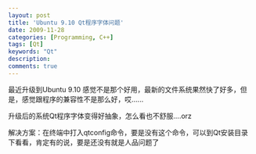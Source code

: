 ```yaml
---
layout: post
title: 'Ubuntu 9.10 Qt程序字体问题'
date: 2009-11-28
categories: [Programming, C++]
tags: [Qt]
keywords: "Qt"
description: 
comments: true
---
```

最近升级到Ubuntu 9.10 感觉不是那个好用，最新的文件系统果然快了好多，但是，感觉跟程序的兼容性不是那么好，哎......

升级后的系统Qt程序字体变得好抽象，怎么看也不舒服....orz

解决方案：在终端中打入qtconfig命令，要是没有这个命令，可以到Qt安装目录下看看，肯定有的说，要是还没有就是人品问题了
